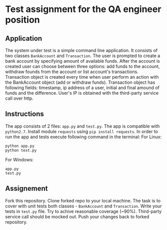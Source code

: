 # Test assignment for the QA engineer position
## Application
The system under test is a simple command line application. It consists of two classes `BankAccount` and `Transaction`. 
The user is prompted to create a bank account by specifying amount of available funds. After the account is created user can choose between three options: add funds to the account, withdraw founds from the account or list account's transactions. Transaction object is created every time when user perform an action with the BankAccount object (add or withdraw funds). Transaction object has following fields: timestamp, ip address of a user, initial and final amound of funds and the difference. User's IP is obtained with the third-party service call over http. 
## Instructions
The app consists of 2 files: `app.py` and `test.py`. The app is compatible with `python2.7`. Install module `requests` using `pip install requests`. In order to run the app and tests execute following command in the terminal:
For Linux:
```
python app.py
python test.py
```
For Windows:
```
app.py
test.py
```
## Assignement
Fork this repository. Clone forked repo to your local machine.
The task is to cover with unit tests both classes - `BankAccount` and `Transaction`. Write your tests in `test.py` file. Try to achive reasonable coverage (~90%). Third-party service call should be mocked out.
Push your changes back to forked repository.
